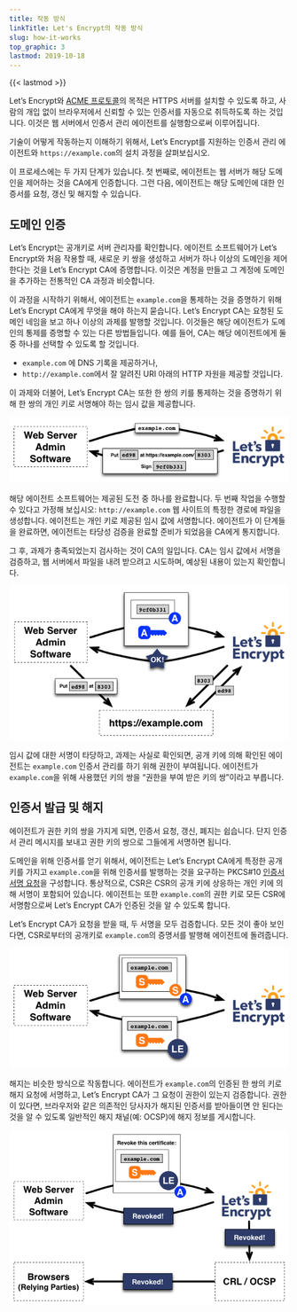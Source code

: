 ```yaml
---
title: 작동 방식
linkTitle: Let's Encrypt의 작동 방식
slug: how-it-works
top_graphic: 3
lastmod: 2019-10-18
---
```


{{< lastmod >}}

Let’s Encrypt와 [ACME 프로토콜](https://tools.ietf.org/html/rfc8555)의 목적은 HTTPS 서버를 설치할 수 있도록 하고, 사람의 개입 없이 브라우저에서 신뢰할 수 있는 인증서를 자동으로 취득하도록 하는 것입니다. 이것은 웹 서버에서 인증서 관리 에이전트를 실행함으로써 이루어집니다.

기술이 어떻게 작동하는지 이해하기 위해서, Let’s Encrypt를 지원하는 인증서 관리 에이전트와 `https://example.com`의 설치 과정을 살펴보십시오.

이 프로세스에는 두 가지 단계가 있습니다. 첫 번째로, 에이전트는 웹 서버가 해당 도메인을 제어하는 것을 CA에게 인증합니다. 그런 다음, 에이전트는 해당 도메인에 대한 인증서를 요청, 갱신 및 해지할 수 있습니다.

## 도메인 인증

Let’s Encrypt는 공개키로 서버 관리자를 확인합니다. 에이전트 소프트웨어가 Let’s Encrypt와 처음 작용할 때, 새로운 키 쌍을 생성하고 서버가 하나 이상의 도메인을 제어한다는 것을 Let’s Encrypt CA에 증명합니다. 이것은 계정을 만들고 그 계정에 도메인을 추가하는 전통적인 CA 과정과 비슷합니다.

이 과정을 시작하기 위해서, 에이전트는 `example.com`을 통제하는 것을 증명하기 위해 Let’s Encrypt CA에게 무엇을 해야 하는지 묻습니다. Let’s Encrypt CA는 요청된 도메인 네임을 보고 하나 이상의 과제를 발행할 것입니다. 이것들은 해당 에이전트가 도메인의 통제를 증명할 수 있는 다른 방법들입니다. 예를 들어, CA는 해당 에이전트에게 둘 중 하나를 선택할 수 있도록 할 것입니다.

* `example.com` 에 DNS 기록을 제공하거나,
* `http://example.com`에서 잘 알려진 URI 아래의 HTTP 자원을 제공할 것입니다.

이 과제와 더불어, Let’s Encrypt CA는 또한 한 쌍의 키를 통제하는 것을 증명하기 위해 한 쌍의 개인 키로 서명해야 하는 임시 값을 제공합니다.

<div class="howitworks-figure">
<img alt="example.com을 검증하기 위해 과제를 요구한다"
     src="/images/howitworks_challenge.png"/>
</div>

해당 에이전트 소프트웨어는 제공된 도전 중 하나를 완료합니다. 두 번째 작업을 수행할 수 있다고 가정해 보십시오: `http://example.com` 웹 사이트의 특정한 경로에 파일을 생성합니다. 에이전트는 개인 키로 제공된 임시 값에 서명합니다. 에이전트가 이 단계들을 완료하면, 에이전트는 타당성 검증을 완료할 준비가 되었음을 CA에게 통지합니다.

그 후, 과제가 충족되었는지 검사하는 것이 CA의 일입니다. CA는 임시 값에서 서명을 검증하고, 웹 서버에서 파일을 내려 받으려고 시도하며, 예상된 내용이 있는지 확인합니다.

<div class="howitworks-figure">
<img alt="example.com을 활동 허가를 요청하기"
     src="/images/howitworks_authorization.png"/>
</div>

임시 값에 대한 서명이 타당하고, 과제는 사실로 확인되면, 공개 키에 의해 확인된 에이전트는 `example.com` 인증서 관리를 하기 위해 권한이 부여됩니다. 에이전트가 `example.com`을 위해 사용했던 키의 쌍을 “권한을 부여 받은 키의 쌍”이라고 부릅니다.

## 인증서 발급 및 해지

에이전트가 권한 키의 쌍을 가지게 되면, 인증서 요청, 갱신, 폐지는 쉽습니다. 단지 인증서 관리 메시지를 보내고 권한 키의 쌍으로 그들에게 서명하면 됩니다.

도메인을 위해 인증서를 얻기 위해서, 에이전트는 Let’s Encrypt CA에게 특정한 공개 키를 가지고 `example.com`을 위해 인증서를 발행하는 것을 요구하는 PKCS#10 [인증서 서명 요청](https://tools.ietf.org/html/rfc2986)을 구성합니다. 통상적으로, CSR은 CSR의 공개 키에 상응하는 개인 키에 의해 서명이 포함되어 있습니다. 에이전트는 또한 `example.com`의 권한 키로 모든 CSR에 서명함으로써 Let’s Encrypt CA가 인증된 것을 알 수 있도록 합니다.

Let’s Encrypt CA가 요청을 받을 때, 두 서명을 모두 검증합니다. 모든 것이 좋아 보인다면, CSR로부터의 공개키로 `example.com`의 증명서를 발행해 에이전트에 돌려줍니다.

<div class="howitworks-figure">
<img alt="example.com 자격증 요청"
     src="/images/howitworks_certificate.png"/>
</div>

해지는 비슷한 방식으로 작동합니다. 에이전트가 `example.com`의 인증된 한 쌍의 키로 해지 요청에 서명하고, Let’s Encrypt CA가 그 요청이 권한이 있는지 검증합니다. 권한이 있다면, 브라우저와 같은 의존적인 당사자가 해지된 인증서를 받아들이면 안 된다는 것을 알 수 있도록 일반적인 해지 채널(예: OCSP)에 해지 정보를 게시합니다.

<div class="howitworks-figure">
<img alt="example.com에 대한 인증서 해지 요청"
     src="/images/howitworks_revocation.png"/>
</div>
